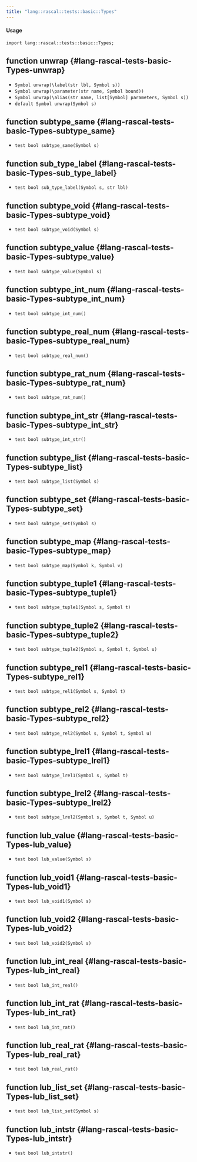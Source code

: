 ```yaml
---
title: "lang::rascal::tests::basic::Types"
---
```


#### Usage

`import lang::rascal::tests::basic::Types;`


## function unwrap {#lang-rascal-tests-basic-Types-unwrap}

* ``Symbol unwrap(\label(str lbl, Symbol s))``
* ``Symbol unwrap(\parameter(str name, Symbol bound))``
* ``Symbol unwrap(\alias(str name, list[Symbol] parameters, Symbol s))``
* ``default Symbol unwrap(Symbol s)``

## function subtype_same {#lang-rascal-tests-basic-Types-subtype_same}

* ``test bool subtype_same(Symbol s)``

## function sub_type_label {#lang-rascal-tests-basic-Types-sub_type_label}

* ``test bool sub_type_label(Symbol s, str lbl)``

## function subtype_void {#lang-rascal-tests-basic-Types-subtype_void}

* ``test bool subtype_void(Symbol s)``

## function subtype_value {#lang-rascal-tests-basic-Types-subtype_value}

* ``test bool subtype_value(Symbol s)``

## function subtype_int_num {#lang-rascal-tests-basic-Types-subtype_int_num}

* ``test bool subtype_int_num()``

## function subtype_real_num {#lang-rascal-tests-basic-Types-subtype_real_num}

* ``test bool subtype_real_num()``

## function subtype_rat_num {#lang-rascal-tests-basic-Types-subtype_rat_num}

* ``test bool subtype_rat_num()``

## function subtype_int_str {#lang-rascal-tests-basic-Types-subtype_int_str}

* ``test bool subtype_int_str()``

## function subtype_list {#lang-rascal-tests-basic-Types-subtype_list}

* ``test bool subtype_list(Symbol s)``

## function subtype_set {#lang-rascal-tests-basic-Types-subtype_set}

* ``test bool subtype_set(Symbol s)``

## function subtype_map {#lang-rascal-tests-basic-Types-subtype_map}

* ``test bool subtype_map(Symbol k, Symbol v)``

## function subtype_tuple1 {#lang-rascal-tests-basic-Types-subtype_tuple1}

* ``test bool subtype_tuple1(Symbol s, Symbol t)``

## function subtype_tuple2 {#lang-rascal-tests-basic-Types-subtype_tuple2}

* ``test bool subtype_tuple2(Symbol s, Symbol t, Symbol u)``

## function subtype_rel1 {#lang-rascal-tests-basic-Types-subtype_rel1}

* ``test bool subtype_rel1(Symbol s, Symbol t)``

## function subtype_rel2 {#lang-rascal-tests-basic-Types-subtype_rel2}

* ``test bool subtype_rel2(Symbol s, Symbol t, Symbol u)``

## function subtype_lrel1 {#lang-rascal-tests-basic-Types-subtype_lrel1}

* ``test bool subtype_lrel1(Symbol s, Symbol t)``

## function subtype_lrel2 {#lang-rascal-tests-basic-Types-subtype_lrel2}

* ``test bool subtype_lrel2(Symbol s, Symbol t, Symbol u)``

## function lub_value {#lang-rascal-tests-basic-Types-lub_value}

* ``test bool lub_value(Symbol s)``

## function lub_void1 {#lang-rascal-tests-basic-Types-lub_void1}

* ``test bool lub_void1(Symbol s)``

## function lub_void2 {#lang-rascal-tests-basic-Types-lub_void2}

* ``test bool lub_void2(Symbol s)``

## function lub_int_real {#lang-rascal-tests-basic-Types-lub_int_real}

* ``test bool lub_int_real()``

## function lub_int_rat {#lang-rascal-tests-basic-Types-lub_int_rat}

* ``test bool lub_int_rat()``

## function lub_real_rat {#lang-rascal-tests-basic-Types-lub_real_rat}

* ``test bool lub_real_rat()``

## function lub_list_set {#lang-rascal-tests-basic-Types-lub_list_set}

* ``test bool lub_list_set(Symbol s)``

## function lub_intstr {#lang-rascal-tests-basic-Types-lub_intstr}

* ``test bool lub_intstr()``

